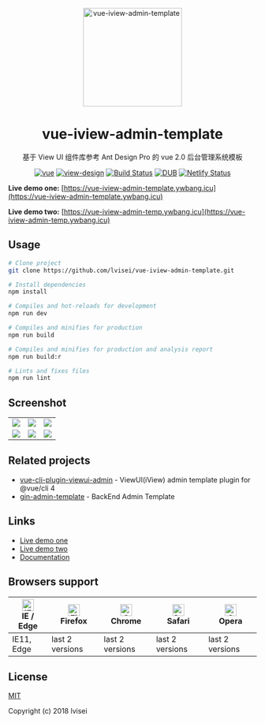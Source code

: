 <p align="center">
  <a href="https://github.com/lvisei/vue-iview-admin-template">
    <img alt="vue-iview-admin-template" width="200" src="./docs/_media/logo.png">
  </a>
</p>

<div align="center">

# vue-iview-admin-template

基于 View UI 组件库参考 Ant Design Pro 的 vue 2.0 后台管理系统模板

[![vue](https://img.shields.io/badge/vue-2.6.12-brightgreen.svg)](https://github.com/vuejs/vue)
[![view-design](https://img.shields.io/badge/view_design-4.5.0-brightgreen.svg)](https://github.com/view-design/ViewUI)
[![Build Status](https://www.travis-ci.org/lvisei/vue-iview-admin-template.svg?branch=master)](https://www.travis-ci.org/lvisei/vue-iview-admin-template)
[![DUB](https://img.shields.io/dub/l/vibe-d.svg)](https://opensource.org/licenses/MIT)
[![Netlify Status](https://api.netlify.com/api/v1/badges/ca91adeb-0a21-4d43-91d1-105fb6c072a7/deploy-status)](https://app.netlify.com/sites/vue-iview-admin-temp/deploys)

</div>

**Live demo one:** [https://vue-iview-admin-template.ywbang.icu](https://vue-iview-admin-template.ywbang.icu)

**Live demo two:** [https://vue-iview-admin-temp.ywbang.icu](https://vue-iview-admin-temp.ywbang.icu)

## Usage

```bash
# Clone project
git clone https://github.com/lvisei/vue-iview-admin-template.git

# Install dependencies
npm install

# Compiles and hot-reloads for development
npm run dev

# Compiles and minifies for production
npm run build

# Compiles and minifies for production and analysis report
npm run build:r

# Lints and fixes files
npm run lint
```

## Screenshot

|                                        |                                        |                                        |
| -------------------------------------- | -------------------------------------- | -------------------------------------- |
| ![](./docs/_media/20200819-091956.png) | ![](./docs/_media/20200819-092352.png) | ![](./docs/_media/20200819-092201.png) |
| ![](./docs/_media/20200819-092217.png) | ![](./docs/_media/20200819-092320.png) | ![](./docs/_media/20200819-092416.png) |

## Related projects

- [vue-cli-plugin-viewui-admin](https://github.com/lvisei/vue-cli-plugin-viewui-admin) - ViewUI(iView) admin template plugin for @vue/cli 4
- [gin-admin-template](https://github.com/lvisei/gin-admin-template) - BackEnd Admin Template

## Links

- [Live demo one](https://vue-iview-admin-template.ywbang.icu)
- [Live demo two](https://vue-iview-admin-temp.ywbang.icu)
- [Documentation](https://lvisei.github.io/vue-iview-admin-template/)

## Browsers support

| [<img src="https://raw.githubusercontent.com/alrra/browser-logos/master/src/edge/edge_48x48.png" alt="IE / Edge" width="24px" height="24px" />](http://godban.github.io/browsers-support-badges/)</br>IE / Edge | [<img src="https://raw.githubusercontent.com/alrra/browser-logos/master/src/firefox/firefox_48x48.png" alt="Firefox" width="24px" height="24px" />](http://godban.github.io/browsers-support-badges/)</br>Firefox | [<img src="https://raw.githubusercontent.com/alrra/browser-logos/master/src/chrome/chrome_48x48.png" alt="Chrome" width="24px" height="24px" />](http://godban.github.io/browsers-support-badges/)</br>Chrome | [<img src="https://raw.githubusercontent.com/alrra/browser-logos/master/src/safari/safari_48x48.png" alt="Safari" width="24px" height="24px" />](http://godban.github.io/browsers-support-badges/)</br>Safari | [<img src="https://raw.githubusercontent.com/alrra/browser-logos/master/src/opera/opera_48x48.png" alt="Opera" width="24px" height="24px" />](http://godban.github.io/browsers-support-badges/)</br>Opera |
| --------------------------------------------------------------------------------------------------------------------------------------------------------------------------------------------------------------- | ----------------------------------------------------------------------------------------------------------------------------------------------------------------------------------------------------------------- | ------------------------------------------------------------------------------------------------------------------------------------------------------------------------------------------------------------- | ------------------------------------------------------------------------------------------------------------------------------------------------------------------------------------------------------------- | --------------------------------------------------------------------------------------------------------------------------------------------------------------------------------------------------------- |
| IE11, Edge                                                                                                                                                                                                      | last 2 versions                                                                                                                                                                                                   | last 2 versions                                                                                                                                                                                               | last 2 versions                                                                                                                                                                                               | last 2 versions                                                                                                                                                                                           |

## License

[MIT](https://github.com/lvisei/vue-iview-admin-template/blob/master/LICENSE)

Copyright (c) 2018 lvisei
